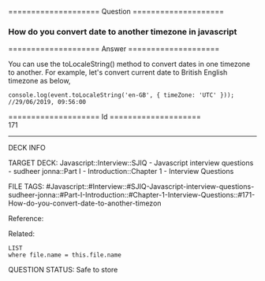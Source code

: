 ==================== Question ====================  

### How do you convert date to another timezone in javascript  

==================== Answer ====================  

You can use the toLocaleString() method to convert dates in one timezone to another. For example, let's convert current date to British English timezone as below,

<!-- codeblock-start -->
<pre><code class="hljs language-javascript"><span class="hljs-variable language_">console</span>.<span class="hljs-title function_">log</span>(event.<span class="hljs-title function_">toLocaleString</span>(<span class="hljs-string">'en-GB'</span>, { <span class="hljs-attr">timeZone</span>: <span class="hljs-string">'UTC'</span> })); <span class="hljs-comment">//29/06/2019, 09:56:00</span>
</code></pre>
<!-- codeblock-end -->

==================== Id ====================  
171

---

DECK INFO

TARGET DECK: Javascript::Interview::SJIQ - Javascript interview questions - sudheer jonna::Part I - Introduction::Chapter 1 - Interview Questions

FILE TAGS: #Javascript::#Interview::#SJIQ-Javascript-interview-questions-sudheer-jonna::#Part-I-Introduction::#Chapter-1-Interview-Questions::#171-How-do-you-convert-date-to-another-timezon

Reference:

Related:

```dataview
LIST
where file.name = this.file.name
```

QUESTION STATUS: Safe to store
